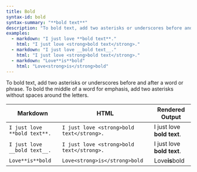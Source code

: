 ```yaml
---
title: Bold
syntax-id: bold
syntax-summary: "**bold text**"
description: "To bold text, add two asterisks or underscores before and after a word or phrase. To bold the middle of a word for emphasis, add two asterisks without spaces around the letters."
examples:
  - markdown: "I just love **bold text**."
    html: "I just love <strong>bold text</strong>."
  - markdown: "I just love __bold text__."
    html: "I just love <strong>bold text</strong>."
  - markdown: "Love**is**bold"
    html: "Love<strong>is</strong>bold"
---
```


To bold text, add two asterisks or underscores before and after a word or phrase. To bold the middle of a word for emphasis, add two asterisks without spaces around the letters.

<table class="table table-bordered">
  <thead>
    <tr>
      <th>Markdown</th>
      <th>HTML</th>
      <th>Rendered Output</th>
    </tr>
  </thead>
  <tbody>
    <tr>
      <td><code class="highlighter-rouge">I just love **bold text**.</code></td>
      <td><code class="highlighter-rouge">I just love &lt;strong&gt;bold text&lt;/strong&gt;.</code></td>
      <td>I just love <strong>bold text</strong>.</td>
    </tr>
    <tr>
      <td><code class="highlighter-rouge">I just love __bold text__.</code></td>
      <td><code class="highlighter-rouge">I just love &lt;strong&gt;bold text&lt;/strong&gt;.</code></td>
      <td>I just love <strong>bold text</strong>.</td>
    </tr>
    <tr>
      <td><code class="highlighter-rouge">Love**is**bold</code></td> <td><code class="highlighter-rouge">Love&lt;strong&gt;is&lt;/strong&gt;bold</code></td>
      <td>Love<strong>is</strong>bold</td>
    </tr>
  </tbody>
</table>
